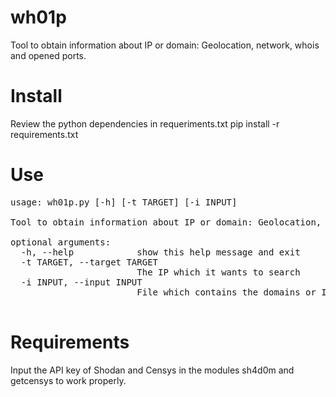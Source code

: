 # wh01p
Tool to obtain information about IP or domain: Geolocation, network, whois and opened ports.
# Install
Review the python dependencies in requeriments.txt
pip install -r requirements.txt
# Use
<pre>
usage: wh01p.py [-h] [-t TARGET] [-i INPUT]

Tool to obtain information about IP or domain: Geolocation, network, whois and open ports

optional arguments:
  -h, --help            show this help message and exit
  -t TARGET, --target TARGET
                        The IP which it wants to search
  -i INPUT, --input INPUT
                        File which contains the domains or IP to obtain a piece of information in format txt or json
 </pre>
                 
# Requirements

Input the API key of Shodan and Censys in the modules sh4d0m and getcensys to work properly.
